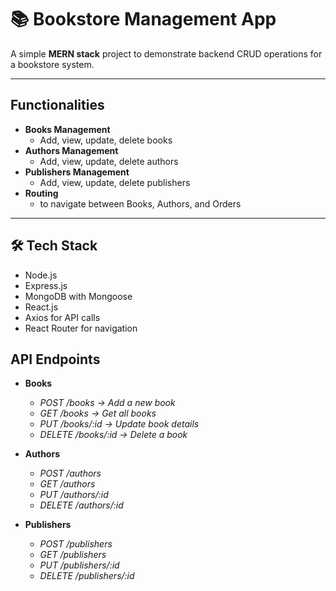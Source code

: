 # 📚 Bookstore Management App

A simple **MERN stack** project to demonstrate backend CRUD operations for a bookstore system.  

---

## Functionalities

- **Books Management**
  - Add, view, update, delete books
- **Authors Management**
  - Add, view, update, delete authors
- **Publishers Management**
  - Add, view, update, delete publishers
- **Routing**
  - to navigate between Books, Authors, and Orders

---

## 🛠 Tech Stack

- Node.js
- Express.js
- MongoDB with Mongoose
- React.js
- Axios for API calls
- React Router for navigation



## API Endpoints

- **Books**
   - *POST /books → Add a new book*
   - *GET /books → Get all books*
   - *PUT /books/:id → Update book details*
   - *DELETE /books/:id → Delete a book*

- **Authors**
   - *POST /authors*
   - *GET /authors*
   - *PUT /authors/:id*
   - *DELETE /authors/:id*

- **Publishers**
   - *POST /publishers*
   - *GET /publishers*
   - *PUT /publishers/:id*
   - *DELETE /publishers/:id*

